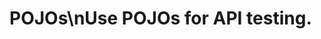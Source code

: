 <!-- Source: /Users/mzahirudeen/playwright-framework-dev/docs-backup/consolidated-docs/docs-docusaurus-docs-docusaurus-docs-pojos.md -->

<!-- Source: /Users/mzahirudeen/playwright-framework/docs/docusaurus/docs/docusaurus/docs/pojos.md -->

# POJOs\nUse POJOs for API testing.
